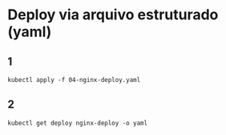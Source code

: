 # Deploy via arquivo estruturado (yaml)

## 1

```shell
kubectl apply -f 04-nginx-deploy.yaml
```

## 2

```shell
kubectl get deploy nginx-deploy -o yaml
```

